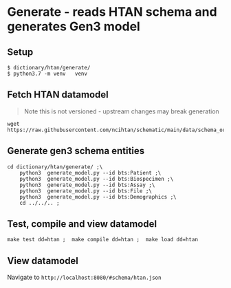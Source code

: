 # Generate - reads HTAN schema and generates Gen3 model


## Setup

```
$ dictionary/htan/generate/
$ python3.7 -m venv   venv
```

## Fetch HTAN datamodel 

> Note this is not versioned - upstream changes may break generation

```
wget https://raw.githubusercontent.com/ncihtan/schematic/main/data/schema_org_schemas/HTAN.jsonld

```

## Generate gen3 schema entities

```
cd dictionary/htan/generate/ ;\
    python3  generate_model.py --id bts:Patient ;\
    python3  generate_model.py --id bts:Biospecimen ;\
    python3  generate_model.py --id bts:Assay ;\
    python3  generate_model.py --id bts:File ;\
    python3  generate_model.py --id bts:Demographics ;\
    cd ../../.. ;
```

## Test, compile and view datamodel
```
make test dd=htan ;  make compile dd=htan ;  make load dd=htan
```

## View datamodel

Navigate to `http://localhost:8080/#schema/htan.json`

